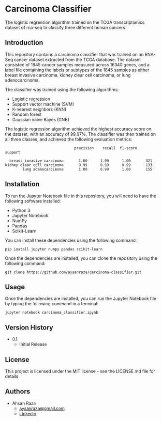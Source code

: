 # Carcinoma Classifier
The logistic regression algorithm trained on the TCGA transcriptomics dataset of rna-seq to classify three different human cancers.

## Introduction

This repository contains a carcinoma classifier that was trained on an RNA-Seq cancer dataset extracted from the TCGA database. The dataset consisted of 1845 cancer samples measured across 16340 genes, and a label file containing the labels or subtypes of the 1845 samples as either breast invasive carcinoma, kidney clear cell carcinoma, or lung adenocarcinoma.

The classifier was trained using the following algorithms:

* Logistic regression
* Support vector machine (SVM)
* K-nearest neighbors (KNN)
* Random forest
* Gaussian naive Bayes (GNB)

The logistic regression algorithm achieved the highest accuracy score on the dataset, with an accuracy of 99.67%. The classifier was then trained on all three classes, and achieved the following evaluation metrics:

```
                                precision    recall  f1-score   support

  breast invasive carcinoma       1.00      1.00      1.00       321
kidney clear cell carcinoma       0.99      0.99      0.99       133
        lung adenocarcinoma       1.00      0.99      1.00       155
```


## Installation

To run the Jupyter Notebook file in this repository, you will need to have the following software installed:

* Python 3
* Jupyter Notebook
* NumPy
* Pandas
* Scikit-Learn

You can install these dependencies using the following command:

`pip install jupyter numpy pandas scikit-learn`

Once the dependencies are installed, you can clone the repository using the following command:

`git clone https://github.com/aysanraza/carcinoma-classifier.git`

## Usage

Once the dependencies are installed, you can run the Jupyter Notebook file by typing the following command in a terminal:

`jupyter notebook carcinoma_classifier.ipynb`

## Version History
* 0.1
  * Initial Release

## License
This project is licensed under the  MIT license - see the LICENSE.md file for details

## Authors
* Ahsan Raza
  * aysanraza@gmail.com
  * [Linkedin](https://www.linkedin.com/in/ahsan-raza-0510b1128/)
